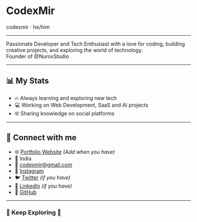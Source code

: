 # CodexMir

codexmir · he/him

---

Passionate Developer and Tech Enthusiast with a love for coding, building creative projects, and exploring the world of technology.  
Founder of @NuroxStudio

---

## 📊 My Stats

- 🔥 Always learning and exploring new tech
- 💻 Working on Web Development, SaaS and AI projects
- 🌐 Sharing knowledge on social platforms

---

## 🔗 Connect with me

- 🌐 [Portfolio Website](#) *(Add when you have)*
- 📍 India
- 📨 [codexmir@gmail.com](mailto:devxmir@gmail.com)
- 📸 [Instagram](https://www.instagram.com/codexmir/)
- 🐦 [Twitter](#) *(if you have)*
- 💼 [LinkedIn](#) *(if you have)*
- 📂 [GitHub](https://github.com/samirsain)

---

### 🚀 Keep Exploring 🚀
